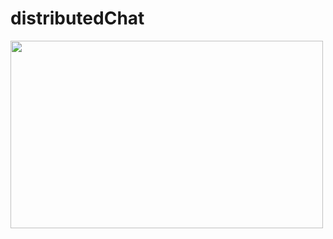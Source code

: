 # distributedChat




<img src="https://user-images.githubusercontent.com/40745827/94461828-e040a100-0177-11eb-9f78-cbee56ad8672.png" width="500" height="300">
